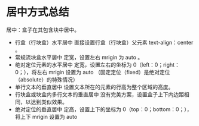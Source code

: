 # 居中方式总结

居中：盒子在其包含块中居中。

- 行盒（行块盒）水平居中
	直接设置行盒（行块盒）父元素 text-align：center 。
- 常规流块盒水平居中
	定宽，设置左右 mrigin 为 auto 。
- 绝对定位元素的水平居中
	定宽，设置左右的坐标为 0（left：0；right：0；），将左右 mrigin 设置为 auto
	（固定定位（fixed）是绝对定位（absolute）的特殊情况）
- 单行文本的垂直居中
	设置文本所在的元素的行高为整个区域的高度。
- 行块盒或块盒内多行文本的垂直居中
	没有完美方案，设置盒子上下内边距相同，以达到类似效果。
- 绝对定位的垂直居中
	定高，设置上下的坐标为 0（top：0；bottom：0；），将上下 mrigin 设置为 auto